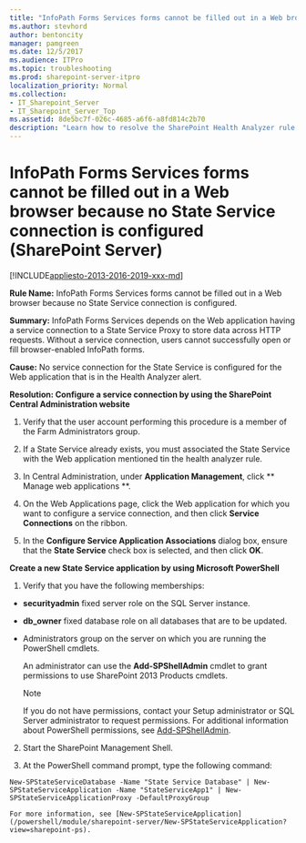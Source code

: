 ```yaml
---
title: "InfoPath Forms Services forms cannot be filled out in a Web browser because no State Service connection is configured (SharePoint Server)"
ms.author: stevhord
author: bentoncity
manager: pamgreen
ms.date: 12/5/2017
ms.audience: ITPro
ms.topic: troubleshooting
ms.prod: sharepoint-server-itpro
localization_priority: Normal
ms.collection:
- IT_Sharepoint_Server
- IT_Sharepoint_Server_Top
ms.assetid: 8de5bc7f-026c-4685-a6f6-a8fd814c2b70
description: "Learn how to resolve the SharePoint Health Analyzer rule: InfoPath Forms Services forms cannot be filled out in a Web browser because no State Service connection is configured."
---
```


# InfoPath Forms Services forms cannot be filled out in a Web browser because no State Service connection is configured (SharePoint Server)

[!INCLUDE[appliesto-2013-2016-2019-xxx-md](../includes/appliesto-2013-2016-2019-xxx-md.md)]
  
 **Rule Name:** InfoPath Forms Services forms cannot be filled out in a Web browser because no State Service connection is configured. 
  
 **Summary:** InfoPath Forms Services depends on the Web application having a service connection to a State Service Proxy to store data across HTTP requests. Without a service connection, users cannot successfully open or fill browser-enabled InfoPath forms. 
  
 **Cause:** No service connection for the State Service is configured for the Web application that is in the Health Analyzer alert. 
  
 **Resolution: Configure a service connection by using the SharePoint Central Administration website**
  
1. Verify that the user account performing this procedure is a member of the Farm Administrators group.
    
2. If a State Service already exists, you must associated the State Service with the Web application mentioned tin the health analyzer rule.
    
3. In Central Administration, under **Application Management**, click ** Manage web applications **.
    
4. On the Web Applications page, click the Web application for which you want to configure a service connection, and then click **Service Connections** on the ribbon. 
    
5. In the **Configure Service Application Associations** dialog box, ensure that the **State Service** check box is selected, and then click **OK**.
    
**Create a new State Service application by using Microsoft PowerShell**
  
1. Verify that you have the following memberships:
    
  - **securityadmin** fixed server role on the SQL Server instance. 
    
  - **db_owner** fixed database role on all databases that are to be updated. 
    
  - Administrators group on the server on which you are running the PowerShell cmdlets.
    
    An administrator can use the **Add-SPShellAdmin** cmdlet to grant permissions to use SharePoint 2013 Products cmdlets. 
    
    > [!NOTE]
    > If you do not have permissions, contact your Setup administrator or SQL Server administrator to request permissions. For additional information about PowerShell permissions, see [Add-SPShellAdmin](/powershell/module/sharepoint-server/Add-SPShellAdmin?view=sharepoint-ps). 
  
2. Start the SharePoint Management Shell.
    
3. At the PowerShell command prompt, type the following command:
    
  ```
  New-SPStateServiceDatabase -Name "State Service Database" | New-SPStateServiceApplication -Name "StateServiceApp1" | New-SPStateServiceApplicationProxy -DefaultProxyGroup
  ```

    For more information, see [New-SPStateServiceApplication](/powershell/module/sharepoint-server/New-SPStateServiceApplication?view=sharepoint-ps).
    

